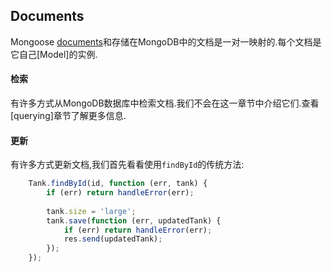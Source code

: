 ## Documents
Mongoose [documents](#)和存储在MongoDB中的文档是一对一映射的.每个文档是它自己[Model]的实例.

#### 检索
有许多方式从MongoDB数据库中检索文档.我们不会在这一章节中介绍它们.查看[querying]章节了解更多信息.
#### 更新
有许多方式更新文档,我们首先看看使用`findById`的传统方法:
```js
	Tank.findById(id, function (err, tank) {
  		if (err) return handleError(err);
  
 		tank.size = 'large';
  		tank.save(function (err, updatedTank) {
    		if (err) return handleError(err);
			res.send(updatedTank);
  		});
	});
```